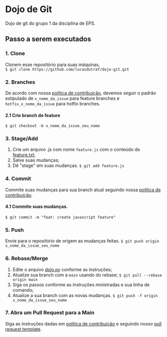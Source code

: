 # Dojo de Git
Dojo de git do grupo 1 da disciplina de EPS.

## Passo a serem executados
### 1. Clone
Clonem esse repositório para suas máquinas.  
```$ git clone https://github.com/lucasdutraf/dojo-git.git```

### 2. Branches
De acordo com nossa [política de contribuição](https://github.com/fga-eps-mds/EPS-2020-2-G1/blob/main/CONTRIBUTING.md), devemos seguir o padrão estipulado de `x_nome_da_issue` para feature branches e `hotfix_x_nome_da_issue` para hotfix branches.
#### 2.1 Crie branch de feature
```$ git checkout -b x_nome_da_issue_seu_nome```

### 3. Stage/Add
1. Crie um arquivo .js com nome `feature.js` com o conteúdo do [feature.txt](feature.txt);
2. Salve suas mudanças;
3. Dê "stage" em suas mudanças. ```$ git add feature.js```

### 4. Commit
Commite suas mudanças para sua branch atual seguindo nossa [política de contribuição](https://github.com/fga-eps-mds/EPS-2020-2-G1/blob/main/CONTRIBUTING.md).
#### 4.1 Commite suas mudanças.
```$ git commit -m "feat: create javascript feature"```

### 5. Push
Envie para o repositório de origem as mudanças feitas.
```$ git push origin x_nome_da_issue_seu_nome```

### 6. Rebase/Merge
1. Edite o arquivo [dojo.py](dojo.py) conforme as instruções;
2. Atualize sua branch com a `main` usando do rebase; ```$ git pull --rebase origin main```
3. Siga os passos conforme as instruções ministradas e sua linha de comando;
4. Atualize a sua branch com as novas mudanças. ```$ git push -f origin x_nome_da_issue_seu_nome```

### 7. Abra um Pull Request para a Main
Siga as instruções dadas em [política de contribuição](https://github.com/fga-eps-mds/EPS-2020-2-G1/blob/main/CONTRIBUTING.md) e seguindo nosso [pull request template](https://github.com/fga-eps-mds/EPS-2020-2-G1/blob/main/.github/pull_request_template.md).